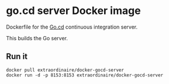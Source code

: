 # go.cd server Docker image

Dockerfile for the [Go.cd](http://go.cd) continuous integration server.

This builds the Go server.

## Run it

    docker pull extraordinaire/docker-gocd-server
    docker run -d -p 8153:8153 extraordinaire/docker-gocd-server
